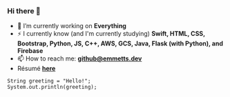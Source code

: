 ### Hi there 👋

<!--
**RealEmmettS/RealEmmettS** is a ✨ _special_ ✨ repository because its `README.md` (this file) appears on your GitHub profile.

Here are some ideas to get you started:

- 🔭 I’m currently working on ...
- 🌱 I’m currently learning ...
- 👯 I’m looking to collaborate on ...
- 🤔 I’m looking for help with ...
- 💬 Ask me about ...
- 📫 How to reach me: ...
- 😄 Pronouns: ...
- ⚡ Fun fact: ...
-->

- 🔭  I’m currently working on **Everything**
- ⚡  I currently know (and I'm currently studying) **Swift, HTML, CSS, Bootstrap, Python, JS, C++, AWS, GCS, Java, Flask (with Python), and Firebase**
- 📫  How to reach me: [**github@emmetts.dev**](mailto:github@emmetts.dev)
- Résumé [**here**](https://www.craft.do/s/cVOJjnDdwcdTbZ)
```
String greeting = "Hello!";    
System.out.println(greeting);
```

